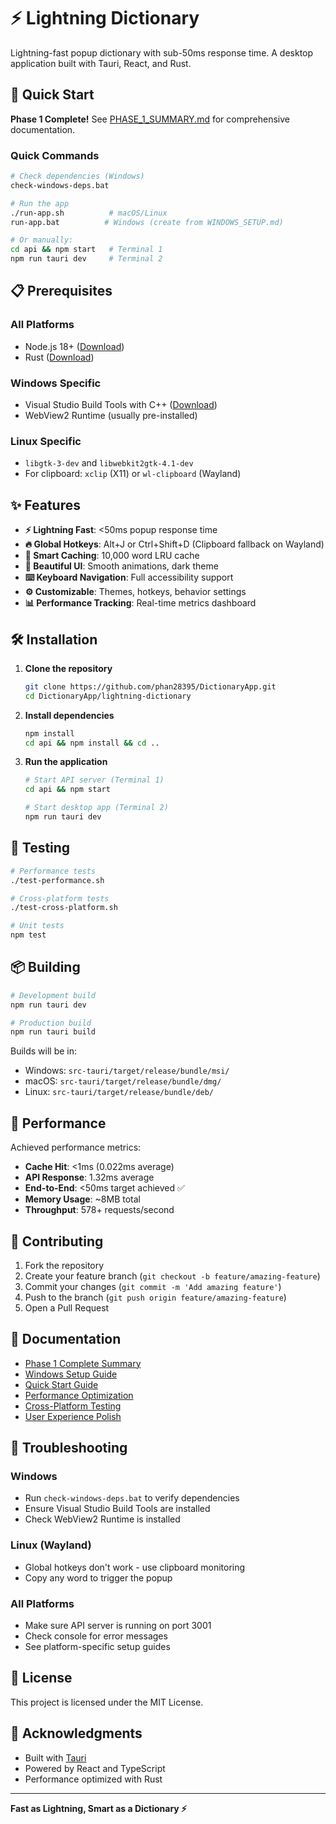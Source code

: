 # ⚡ Lightning Dictionary

Lightning-fast popup dictionary with sub-50ms response time. A desktop application built with Tauri, React, and Rust.

## 🚀 Quick Start

**Phase 1 Complete!** See [PHASE_1_SUMMARY.md](PHASE_1_SUMMARY.md) for comprehensive documentation.

### Quick Commands
```bash
# Check dependencies (Windows)
check-windows-deps.bat

# Run the app
./run-app.sh          # macOS/Linux
run-app.bat          # Windows (create from WINDOWS_SETUP.md)

# Or manually:
cd api && npm start   # Terminal 1
npm run tauri dev     # Terminal 2
```

## 📋 Prerequisites

### All Platforms
- Node.js 18+ ([Download](https://nodejs.org/))
- Rust ([Download](https://rustup.rs/))

### Windows Specific
- Visual Studio Build Tools with C++ ([Download](https://visualstudio.microsoft.com/downloads/#build-tools-for-visual-studio-2022))
- WebView2 Runtime (usually pre-installed)

### Linux Specific
- `libgtk-3-dev` and `libwebkit2gtk-4.1-dev`
- For clipboard: `xclip` (X11) or `wl-clipboard` (Wayland)

## ✨ Features

- **⚡ Lightning Fast**: <50ms popup response time
- **🔥 Global Hotkeys**: Alt+J or Ctrl+Shift+D (Clipboard fallback on Wayland)
- **💾 Smart Caching**: 10,000 word LRU cache
- **🎨 Beautiful UI**: Smooth animations, dark theme
- **⌨️ Keyboard Navigation**: Full accessibility support
- **⚙️ Customizable**: Themes, hotkeys, behavior settings
- **📊 Performance Tracking**: Real-time metrics dashboard

## 🛠️ Installation

1. **Clone the repository**
   ```bash
   git clone https://github.com/phan28395/DictionaryApp.git
   cd DictionaryApp/lightning-dictionary
   ```

2. **Install dependencies**
   ```bash
   npm install
   cd api && npm install && cd ..
   ```

3. **Run the application**
   ```bash
   # Start API server (Terminal 1)
   cd api && npm start
   
   # Start desktop app (Terminal 2)
   npm run tauri dev
   ```

## 🧪 Testing

```bash
# Performance tests
./test-performance.sh

# Cross-platform tests  
./test-cross-platform.sh

# Unit tests
npm test
```

## 📦 Building

```bash
# Development build
npm run tauri dev

# Production build
npm run tauri build
```

Builds will be in:
- Windows: `src-tauri/target/release/bundle/msi/`
- macOS: `src-tauri/target/release/bundle/dmg/`
- Linux: `src-tauri/target/release/bundle/deb/`

## 🎯 Performance

Achieved performance metrics:
- **Cache Hit**: <1ms (0.022ms average)
- **API Response**: 1.32ms average
- **End-to-End**: <50ms target achieved ✅
- **Memory Usage**: ~8MB total
- **Throughput**: 578+ requests/second

## 🤝 Contributing

1. Fork the repository
2. Create your feature branch (`git checkout -b feature/amazing-feature`)
3. Commit your changes (`git commit -m 'Add amazing feature'`)
4. Push to the branch (`git push origin feature/amazing-feature`)
5. Open a Pull Request

## 📝 Documentation

- [Phase 1 Complete Summary](Claude/PHASE_1_COMPLETE.md)
- [Windows Setup Guide](WINDOWS_SETUP.md)
- [Quick Start Guide](QUICK_START.md)
- [Performance Optimization](Claude/Step_4.1_Performance_Optimization.md)
- [Cross-Platform Testing](Claude/Step_4.2_Cross_Platform_Testing.md)
- [User Experience Polish](Claude/Step_4.3_User_Experience_Polish.md)

## 🐛 Troubleshooting

### Windows
- Run `check-windows-deps.bat` to verify dependencies
- Ensure Visual Studio Build Tools are installed
- Check WebView2 Runtime is installed

### Linux (Wayland)
- Global hotkeys don't work - use clipboard monitoring
- Copy any word to trigger the popup

### All Platforms
- Make sure API server is running on port 3001
- Check console for error messages
- See platform-specific setup guides

## 📄 License

This project is licensed under the MIT License.

## 🙏 Acknowledgments

- Built with [Tauri](https://tauri.app/)
- Powered by React and TypeScript
- Performance optimized with Rust

---
**Fast as Lightning, Smart as a Dictionary ⚡**